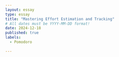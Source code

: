 ```yaml
---
layout: essay
type: essay
title: "Mastering Effort Estimation and Tracking"
# All dates must be YYYY-MM-DD format!
date: 2024-12-18
published: true
labels:
  - Pomodoro
 
---
```


